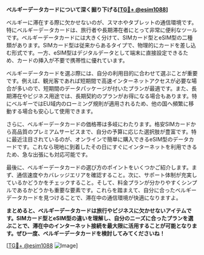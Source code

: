 **ベルギーデータカードについて深く掘り下げる[[TG💪+ @esim1088](https://t.me/s/esim1088)]**

ベルギーに滞在する際に欠かせないのが、スマホやタブレットの通信環境です。特にベルギーデータカードは、旅行者や長期滞在者にとって非常に便利なツールです。ベルギーデータカードには大きく分けて、SIMカード型とeSIM型の二種類があります。SIMカード型は従来からあるタイプで、物理的にカードを差し込む形式です。一方、eSIM型はデジタルデータとして端末に直接設定できるため、カードの挿入が不要で携帯性に優れています。

ベルギーデータカードを選ぶ際には、自分の利用目的に合わせて選ぶことが重要です。例えば、観光客であれば短期間で高速インターネットアクセスが必要な場合が多いので、短期間のデータパッケージが付いたプランが最適です。また、長期滞在やビジネス用途では、長期契約のプランがお得になる場合もあります。特にベルギーではEU域内のローミング規則が適用されるため、他の国へ頻繁に移動する場合も安心して使用できます。

さらに、ベルギーデータカードの価格帯は多岐にわたります。格安SIMカードから高品質のプレミアムサービスまで、自分の予算に応じた選択肢が豊富です。特に最近注目されているのが、オンラインで簡単に購入できるeSIM型のデータカードです。これなら現地に到着したその日にすぐにインターネットを利用できるため、急な出張にも対応可能です。

最後に、ベルギーデータカードの選び方のポイントをいくつかご紹介します。まず、通信速度やカバレッジエリアを確認すること。次に、サポート体制が充実しているかどうかをチェックすること。そして、料金プランが分かりやすくシンプルであるかどうかも重要な要素です。これらを踏まえて、自分に合ったベルギーデータカードを見つけることで、滞在中の通信環境が快適になりますよ。

**まとめると、ベルギーデータカードは旅行やビジネスに欠かせないアイテムです。SIMカード型とeSIM型の違いを理解し、自分のニーズに合ったプランを選ぶことで、滞在中のインターネット接続を最大限に活用することが可能となります。ぜひ一度、ベルギーデータカードを検討してみてくださいね！**

[[TG💪+ @esim1088](https://t.me/s/esim1088) ![Image](https://i.postimg.cc/Y0z9fWf4/image.png)]
